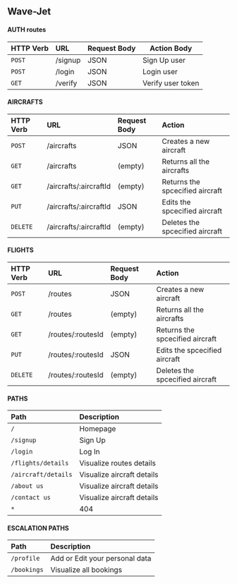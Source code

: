 ## Wave-Jet
#### AUTH routes

| HTTP Verb | URL     | Request Body                | Action Body                |
| :-------- | :------- | :------------------------- | -------
| `POST` | /signup | JSON | Sign Up user             |
| `POST` | /login | JSON | Login user           |
| `GET` | /verify | JSON | Verify user token          |


#### AIRCRAFTS 

| HTTP Verb| URL   |  Request Body             | Action
| :-------- | :------- | :------------ | :------------- | 
| `POST` | /aircrafts| JSON| Creates a new aircraft | 
| `GET`| /aircrafts| (empty)| Returns all the aircrafts| 
| `GET`| /aircrafts/:aircraftId| (empty)| Returns the spcecified aircraft| 
| `PUT`| /aircrafts/:aircraftId| JSON| Edits the spcecified aircraft| 
| `DELETE`| /aircrafts/:aircraftId | (empty)| Deletes the spcecified aircraft |

#### FLIGHTS

| HTTP Verb| URL   |  Request Body             | Action
| :-------- | :------- | :------------ | :------------- | 
| `POST` | /routes| JSON| Creates a new aircraft | 
| `GET`| /routes| (empty)| Returns all the aircrafts| 
| `GET`| /routes/:routesId| (empty)| Returns the spcecified aircraft| 
| `PUT`| /routes/:routesId| JSON| Edits the spcecified aircraft| 
| `DELETE`| /routes/:routesId | (empty)| Deletes the spcecified aircraft |


#### PATHS
| Path| Description  | 
| :-------- | :------- | 
| `/`| Homepage|
| `/signup`| Sign Up| 
|`/login`| Log In| 
| `/flights/details` | Visualize routes details |
| `/aircraft/details` | Visualize aircraft details |
| `/about us` | Visualize aircraft details |
| `/contact us` | Visualize aircraft details |
| `*` | 404 |



#### ESCALATION PATHS
| Path| Description  | 
| :-------- | :------- | 
|`/profile`| Add or Edit your personal data|
|`/bookings`| Visualize all bookings|


